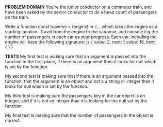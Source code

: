 **PROBLEM DOMAIN**
You're the junior conductor on a commuter train, and have been asked by the senior conductor to do a head count of passengers on the train.

Write a function const traverse = (engine) => {... which takes the engine as a starting location. Travel from the engine to the caboose, and console.log the number of passengers in each car as your progress. Each car, including the engine will have the following signature: js { <engine> value: 2, next: { <next car> value: 16, next: { <next car> } }

**TESTS**
My first test is making sure that an argument is passed into the function in the first place, if there is no argument then it looks for null which is set by the function.

My second test is making sure that if there is an argument passed into the function, that the argument is an object and not a a string or integer then it looks for null which is set by the function.

My third test is making sure the passengers key in the car object is an integer, and if it is not an integer than it is looking for the null set by the function.

My final test is making sure that the number of passengers in the object is correct.

